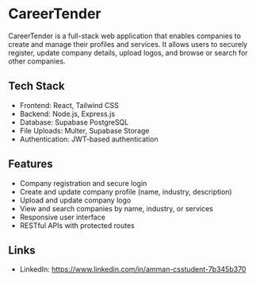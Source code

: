 # CareerTender

CareerTender is a full-stack web application that enables companies to create and manage their profiles and services. It allows users to securely register, update company details, upload logos, and browse or search for other companies.

## Tech Stack

- Frontend: React, Tailwind CSS  
- Backend: Node.js, Express.js  
- Database: Supabase PostgreSQL  
- File Uploads: Multer, Supabase Storage  
- Authentication: JWT-based authentication

## Features

- Company registration and secure login  
- Create and update company profile (name, industry, description)  
- Upload and update company logo  
- View and search companies by name, industry, or services  
- Responsive user interface  
- RESTful APIs with protected routes

## Links

- LinkedIn: https://www.linkedin.com/in/amman-csstudent-7b345b370
